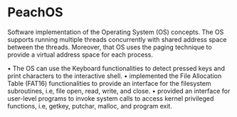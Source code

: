 # PeachOS
Software implementation of the Operating System (OS) concepts. The OS supports running multiple threads concurrently with shared address space between the threads. Moreover, that OS uses the paging technique to provide a virtual address space for each process. 

• The OS can use the Keyboard functionalities to detect pressed keys and print characters to the interactive shell. 
• implemented the File Allocation Table (FAT16) functionalities to provide an interface for the filesystem subroutines, i.e, file open, read, write, and close. 
• provided an interface for user-level programs to invoke system calls to access kernel privileged functions, i.e, getkey, putchar, malloc, and program exit.
